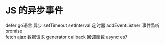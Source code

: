 # JS 的异步事件

defer  go语言 异步
setTimeout   setInterval  定时器
addEventListner  事件监听
promise  
fetch  ajax    数据请求
generator 
callback  回调函数
async   es7